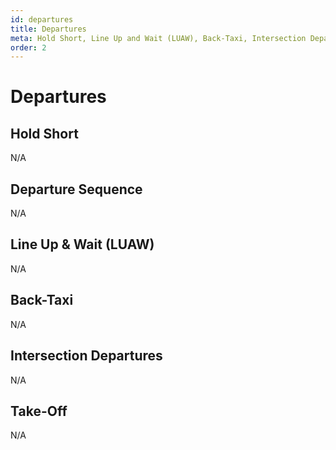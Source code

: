```yaml
---
id: departures
title: Departures
meta: Hold Short, Line Up and Wait (LUAW), Back-Taxi, Intersection Departures and Take-Off techniques when operating a tower facility within Infinite Flight.
order: 2
---
```




# Departures



## Hold Short

N/A



## Departure Sequence 

N/A



## Line Up & Wait (LUAW)

N/A



## Back-Taxi

N/A



## Intersection Departures

N/A



## Take-Off

N/A